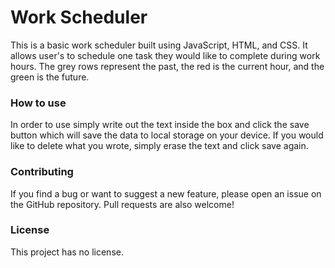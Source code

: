 # Work Scheduler

This is a basic work scheduler built using JavaScript, HTML, and CSS. It allows user's to schedule one task they
would like to complete during work hours. The grey rows represent the past, the red is the current hour, and
the green is the future.
### How to use

In order to use simply write out the text inside the box and click the save button which will save the data to local storage on your device. If you would like to delete what you wrote, simply erase the text and click save again. 

### Contributing
If you find a bug or want to suggest a new feature, please open an issue on the GitHub repository. Pull requests are also welcome!
### License

This project has no license.
